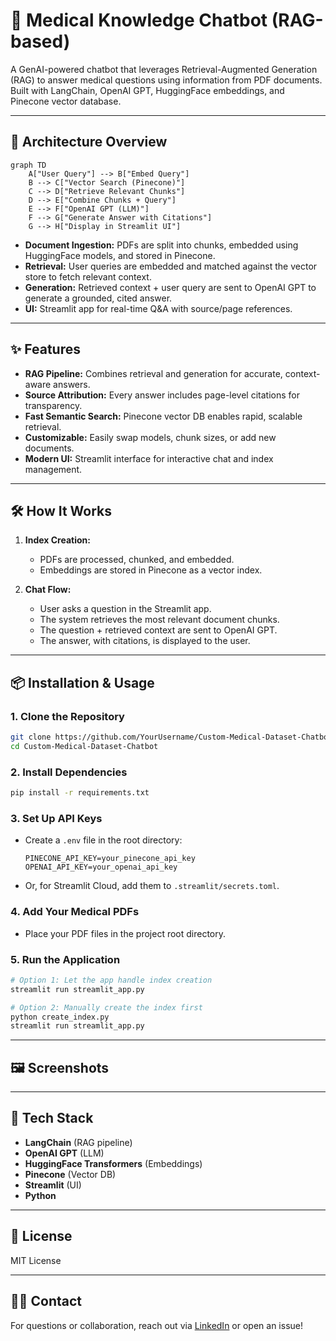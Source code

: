 # 🏥 Medical Knowledge Chatbot (RAG-based)

A GenAI-powered chatbot that leverages Retrieval-Augmented Generation (RAG) to answer medical questions using information from PDF documents. Built with LangChain, OpenAI GPT, HuggingFace embeddings, and Pinecone vector database.

---

## 🚀 Architecture Overview

```mermaid
graph TD
    A["User Query"] --> B["Embed Query"]
    B --> C["Vector Search (Pinecone)"]
    C --> D["Retrieve Relevant Chunks"]
    D --> E["Combine Chunks + Query"]
    E --> F["OpenAI GPT (LLM)"]
    F --> G["Generate Answer with Citations"]
    G --> H["Display in Streamlit UI"]
```

- **Document Ingestion:** PDFs are split into chunks, embedded using HuggingFace models, and stored in Pinecone.
- **Retrieval:** User queries are embedded and matched against the vector store to fetch relevant context.
- **Generation:** Retrieved context + user query are sent to OpenAI GPT to generate a grounded, cited answer.
- **UI:** Streamlit app for real-time Q&A with source/page references.

---

## ✨ Features

- **RAG Pipeline:** Combines retrieval and generation for accurate, context-aware answers.
- **Source Attribution:** Every answer includes page-level citations for transparency.
- **Fast Semantic Search:** Pinecone vector DB enables rapid, scalable retrieval.
- **Customizable:** Easily swap models, chunk sizes, or add new documents.
- **Modern UI:** Streamlit interface for interactive chat and index management.

---

## 🛠️ How It Works

1. **Index Creation:**  
   - PDFs are processed, chunked, and embedded.
   - Embeddings are stored in Pinecone as a vector index.

2. **Chat Flow:**  
   - User asks a question in the Streamlit app.
   - The system retrieves the most relevant document chunks.
   - The question + retrieved context are sent to OpenAI GPT.
   - The answer, with citations, is displayed to the user.

---

## 📦 Installation & Usage

### 1. Clone the Repository

```bash
git clone https://github.com/YourUsername/Custom-Medical-Dataset-Chatbot.git
cd Custom-Medical-Dataset-Chatbot
```

### 2. Install Dependencies

```bash
pip install -r requirements.txt
```

### 3. Set Up API Keys

- Create a `.env` file in the root directory:
  ```
  PINECONE_API_KEY=your_pinecone_api_key
  OPENAI_API_KEY=your_openai_api_key
  ```
- Or, for Streamlit Cloud, add them to `.streamlit/secrets.toml`.

### 4. Add Your Medical PDFs

- Place your PDF files in the project root directory.

### 5. Run the Application

```bash
# Option 1: Let the app handle index creation
streamlit run streamlit_app.py

# Option 2: Manually create the index first
python create_index.py
streamlit run streamlit_app.py
```

---

## 🖼️ Screenshots

<!-- Add screenshots of your UI here if available -->
<!-- ![Chatbot UI](screenshots/ui.png) -->

---

## 🤖 Tech Stack

- **LangChain** (RAG pipeline)
- **OpenAI GPT** (LLM)
- **HuggingFace Transformers** (Embeddings)
- **Pinecone** (Vector DB)
- **Streamlit** (UI)
- **Python**

---

## 📄 License

MIT License

---

## 🙋‍♂️ Contact

For questions or collaboration, reach out via [LinkedIn](https://www.linkedin.com/in/shubhammahobia/) or open an issue!
